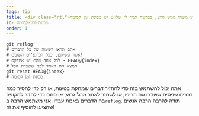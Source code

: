 ```yaml
---
tags: tip
title: <div class="rtl">אוי שיט, עשיתי משהו ממש גרוע, בבקשה תגיד לי שלגיט יש מכונת זמן קסומה‽</div>
id: מכונת-זמן-קסומה
order: 1
---
```

<div class="rtl">

```git
git reflog
# אתם תראו רשימה של כל הדברים
# אשר עשיתם, בכל הברנצ'ים השונים!
# לכל אחד מהם יש אינדקס - HEAD@{index}
# תמצא את האחד לפני ששברת הכל
git reset HEAD@{index}
# מכונת זמן קסומה.
```

אתה יכול להשתמש בזה כדי להחזיר דברים שמחקת בטעות, או רק כדי להסיר כמה דברים שניסית ששברו את הריפו, או לשחזר לאחר מרג' גרוע, או סתם כדי לחזור לתקופה בה הדברים באמת עבדו. אני משתמש הרבה ב`reflog`. תודה להרבה הרבה אנשים שהציעו להוסיף את זה!
</div>
